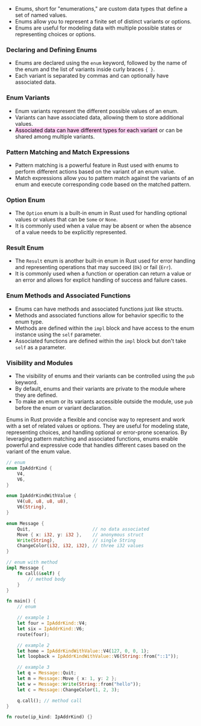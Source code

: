 - Enums, short for "enumerations," are custom data types that define a set of named values.
- Enums allow you to represent a finite set of distinct variants or options.
- Enums are useful for modeling data with multiple possible states or representing choices or options.

### Declaring and Defining Enums

- Enums are declared using the `enum` keyword, followed by the name of the enum and the list of variants inside curly braces `{ }`.
- Each variant is separated by commas and can optionally have associated data.

### Enum Variants

- Enum variants represent the different possible values of an enum.
- Variants can have associated data, allowing them to store additional values.
- <mark style="background: #FFB8EBA6;">Associated data can have different types for each variant</mark> or can be shared among multiple variants.

### Pattern Matching and Match Expressions

- Pattern matching is a powerful feature in Rust used with enums to perform different actions based on the variant of an enum value.
- Match expressions allow you to pattern match against the variants of an enum and execute corresponding code based on the matched pattern.

### Option Enum

- The `Option` enum is a built-in enum in Rust used for handling optional values or values that can be `Some` or `None`.
- It is commonly used when a value may be absent or when the absence of a value needs to be explicitly represented.

### Result Enum

- The `Result` enum is another built-in enum in Rust used for error handling and representing operations that may succeed (`Ok`) or fail (`Err`).
- It is commonly used when a function or operation can return a value or an error and allows for explicit handling of success and failure cases.

### Enum Methods and Associated Functions

- Enums can have methods and associated functions just like structs.
- Methods and associated functions allow for behavior specific to the enum type.
- Methods are defined within the `impl` block and have access to the enum instance using the `self` parameter.
- Associated functions are defined within the `impl` block but don't take `self` as a parameter.

### Visibility and Modules

- The visibility of enums and their variants can be controlled using the `pub` keyword.
- By default, enums and their variants are private to the module where they are defined.
- To make an enum or its variants accessible outside the module, use `pub` before the enum or variant declaration.

Enums in Rust provide a flexible and concise way to represent and work with a set of related values or options. They are useful for modeling state, representing choices, and handling optional or error-prone scenarios. By leveraging pattern matching and associated functions, enums enable powerful and expressive code that handles different cases based on the variant of the enum value.

```rust
// enum
enum IpAddrKind {
    V4,
    V6,
}

enum IpAddrKindWithValue {
    V4(u8, u8, u8, u8),
    V6(String),
}

enum Message {
    Quit,                       // no data associated
    Move { x: i32, y: i32 },    // anonymous struct
    Write(String),              // single String
    ChangeColor(i32, i32, i32), // three i32 values
}

// enum with method
impl Message {
    fn call(&self) {
        // method body
    }
}

fn main() {
    // enum

    // example 1
    let four = IpAddrKind::V4;
    let six = IpAddrKind::V6;
    route(four);

    // example 2
    let home = IpAddrKindWithValue::V4(127, 0, 0, 1);
    let loopback = IpAddrKindWithValue::V6(String::from("::1"));

    // example 3
    let q = Message::Quit;
    let m = Message::Move { x: 1, y: 2 };
    let w = Message::Write(String::from("hello"));
    let c = Message::ChangeColor(1, 2, 3);

    q.call(); // method call
}

fn route(ip_kind: IpAddrKind) {}
```